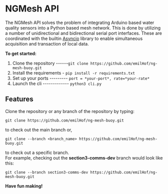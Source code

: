 NGMesh API
========

The NGMesh API solves the problem of integrating Arduino based water quality sensors into
a Python based mesh network. This is done by utilizing a number of unidirectional and bidirectional
serial port interfaces. These are coordinated with the builtin [Asyncio](https://docs.python.org/3/library/asyncio.html)
library to enable simultaneous acquisition and transaction of local data.

**To get started:**
1. Clone the repository ------`git clone https://github.com/emilHof/ng-mesh-buoy.git`
2. Install the requirements - `pip install -r requirements.txt`
3. Set up your ports --------- `port = *your-port*, rate=*your-rate*`
4. Launch the cli ------------- `python3 cli.py`

## Features
Clone the repository or any branch of the repository by typing:

`git clone https://github.com/emilHof/ng-mesh-buoy.git`

to check out the main branch or,

`git clone --branch <branch_name> https://github.com/emilHof/ng-mesh-buoy.git`

to check out a specific branch.\
For example, checking out the **section3-comms-dev** branch would look like this:

`git clone --branch section3-comms-dev https://github.com/emilHof/ng-mesh-buoy.git`


**Have fun making!**
